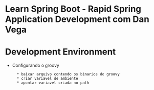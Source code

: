 # Learn Spring Boot - Rapid Spring Application Development com Dan Vega

# Development Environment

* Configurando o groovy

        * baixar arquivo contendo os binarios do groovy
        * criar variavel de ambiente
        * apontar variavel criada no path
